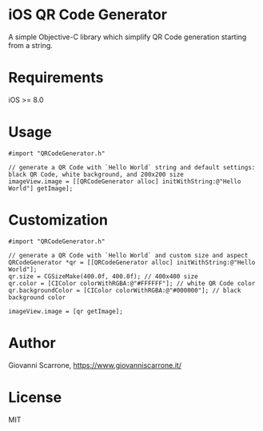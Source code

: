 # iOS QR Code Generator
A simple Objective-C library which simplify QR Code generation starting from a string.

# Requirements
iOS >= 8.0

# Usage
``` objc
#import "QRCodeGenerator.h"

// generate a QR Code with `Hello World` string and default settings: black QR Code, white background, and 200x200 size
imageView.image = [[QRCodeGenerator alloc] initWithString:@"Hello World"] getImage];
```

# Customization
``` objc
#import "QRCodeGenerator.h"

// generate a QR Code with `Hello World` and custom size and aspect
QRCodeGenerator *qr = [[QRCodeGenerator alloc] initWithString:@"Hello World"];
qr.size = CGSizeMake(400.0f, 400.0f); // 400x400 size
qr.color = [CIColor colorWithRGBA:@"#FFFFFF"]; // white QR Code color
qr.backgroundColor = [CIColor colorWithRGBA:@"#000000"]; // black background color

imageView.image = [qr getImage];
```

# Author
Giovanni Scarrone, https://www.giovanniscarrone.it/

# License
MIT
